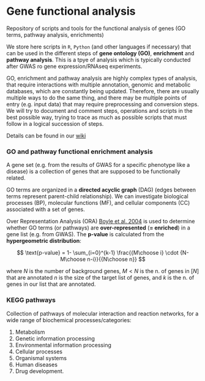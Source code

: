 # Gene functional analysis
Repository of scripts and tools for the functional analysis of genes (GO terms, pathway analysis, enrichments)

We store here scripts in `R`, `Python` (and other languages if necessary) that can be used in the different steps of **gene ontology (GO)**, **enrichment** and **pathway analysis**.
This is a tpye of analysis which is typically conducted after GWAS ro gene expression/RNAseq experiments.

GO, enrichment and pathway analysis are highly complex types of analysis, that require interactions with multiple annotation, genomic and metabolic databases, which are constantly being updated.
Therefore, there are usually multiple ways to do the same thing, and there may be multiple points of entry (e.g. input data) that may require preprocessing and conversion steps.
We will try to document and comment steps, operations and scripts in the best possible way, trying to trace as much as possible scripts that must follow in a logical succession of steps.

Details can be found in our [wiki](https://github.com/filippob/gene_functional_analysis/wiki/)

### GO and pathway functional enrichment analysis

A gene set (e.g. from the results of GWAS for a specific phenotype like a disease) is a collection of genes that are supposed to be functionally related. 

GO terms are organized in a **directed acyclic graph** (DAG) (edges between terms represent parent-child relationship).
We can investigate biological processes (BP), molecular functions (MF), and cellular components (CC) associated with a set of genes.

Over Representation Analysis (ORA) [Boyle et al. 2004](https://academic.oup.com/bioinformatics/article/20/18/3710/202612) is used to determine whether GO terms (or pathways) are **over-represented** (**= enriched**) in a gene list (e.g. from GWAS).
The **p-value** is calculated from the **hypergeometric distribution**:

$$
\text{p-value} = 1- \sum_{i=0}^{k-1} \frac{{M\choose i} \cdot {N-M\choose n-i}}{{N\choose n}}
$$

where $N$ is the number of background genes, $M < N$ is the n. of genes in $[N]$ that are annotated $n$ is the size of the target list of genes,
and $k$ is the n. of genes in our list that are annotated.


### KEGG pathways

Collection of pathways of molecular interaction and reaction networks, for a wide range of biochemical processes/categories:

1. Metabolism
2. Genetic information processing
3. Environmental information processing
4. Cellular processes
5. Organismal systems
6. Human diseases
7. Drug development.
